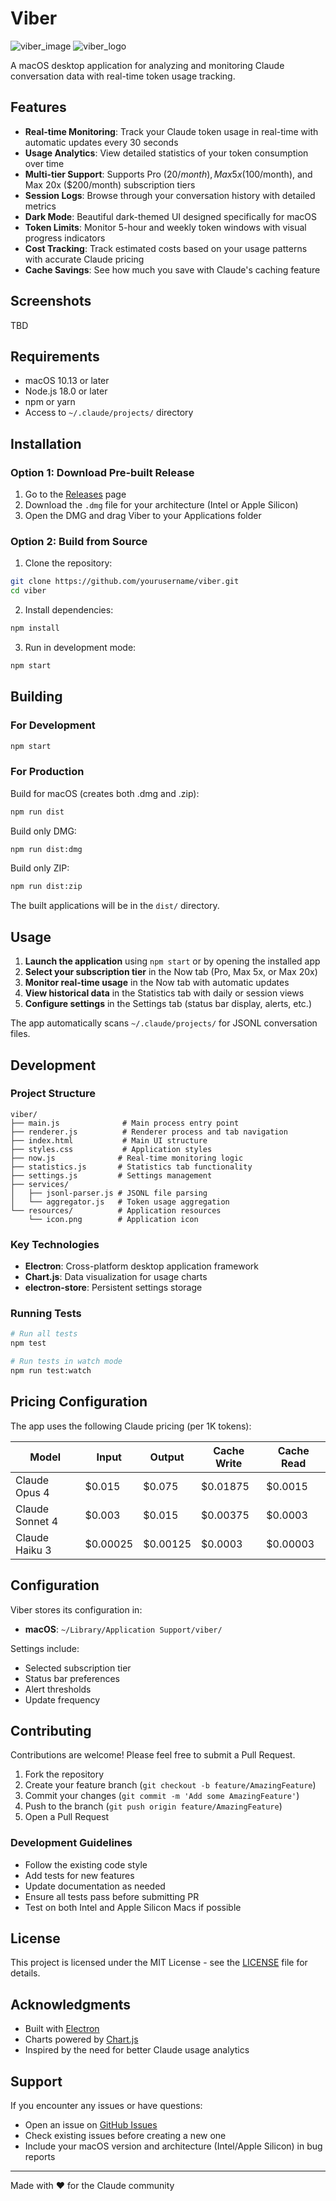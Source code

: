 # Viber
![viber_image](images/viber_image.png)
![viber_logo](images/viber_logo.png)

A macOS desktop application for analyzing and monitoring Claude conversation data with real-time token usage tracking.


## Features

- **Real-time Monitoring**: Track your Claude token usage in real-time with automatic updates every 30 seconds
- **Usage Analytics**: View detailed statistics of your token consumption over time
- **Multi-tier Support**: Supports Pro ($20/month), Max 5x ($100/month), and Max 20x ($200/month) subscription tiers
- **Session Logs**: Browse through your conversation history with detailed metrics
- **Dark Mode**: Beautiful dark-themed UI designed specifically for macOS
- **Token Limits**: Monitor 5-hour and weekly token windows with visual progress indicators
- **Cost Tracking**: Track estimated costs based on your usage patterns with accurate Claude pricing
- **Cache Savings**: See how much you save with Claude's caching feature

## Screenshots
TBD

## Requirements

- macOS 10.13 or later
- Node.js 18.0 or later
- npm or yarn
- Access to `~/.claude/projects/` directory

## Installation

### Option 1: Download Pre-built Release

1. Go to the [Releases](https://github.com/yourusername/viber/releases) page
2. Download the `.dmg` file for your architecture (Intel or Apple Silicon)
3. Open the DMG and drag Viber to your Applications folder

### Option 2: Build from Source

1. Clone the repository:
```bash
git clone https://github.com/yourusername/viber.git
cd viber
```

2. Install dependencies:
```bash
npm install
```

3. Run in development mode:
```bash
npm start
```

## Building

### For Development
```bash
npm start
```

### For Production

Build for macOS (creates both .dmg and .zip):
```bash
npm run dist
```

Build only DMG:
```bash
npm run dist:dmg
```

Build only ZIP:
```bash
npm run dist:zip
```

The built applications will be in the `dist/` directory.

## Usage

1. **Launch the application** using `npm start` or by opening the installed app
2. **Select your subscription tier** in the Now tab (Pro, Max 5x, or Max 20x)
3. **Monitor real-time usage** in the Now tab with automatic updates
4. **View historical data** in the Statistics tab with daily or session views
5. **Configure settings** in the Settings tab (status bar display, alerts, etc.)

The app automatically scans `~/.claude/projects/` for JSONL conversation files.

## Development

### Project Structure
```
viber/
├── main.js              # Main process entry point
├── renderer.js          # Renderer process and tab navigation
├── index.html           # Main UI structure
├── styles.css           # Application styles
├── now.js              # Real-time monitoring logic
├── statistics.js       # Statistics tab functionality
├── settings.js         # Settings management
├── services/
│   ├── jsonl-parser.js # JSONL file parsing
│   └── aggregator.js   # Token usage aggregation
└── resources/          # Application resources
    └── icon.png        # Application icon
```

### Key Technologies
- **Electron**: Cross-platform desktop application framework
- **Chart.js**: Data visualization for usage charts
- **electron-store**: Persistent settings storage

### Running Tests
```bash
# Run all tests
npm test

# Run tests in watch mode
npm run test:watch
```

## Pricing Configuration

The app uses the following Claude pricing (per 1K tokens):

| Model | Input | Output | Cache Write | Cache Read |
|-------|-------|--------|-------------|------------|
| Claude Opus 4 | $0.015 | $0.075 | $0.01875 | $0.0015 |
| Claude Sonnet 4 | $0.003 | $0.015 | $0.00375 | $0.0003 |
| Claude Haiku 3 | $0.00025 | $0.00125 | $0.0003 | $0.00003 |

## Configuration

Viber stores its configuration in:
- **macOS**: `~/Library/Application Support/viber/`

Settings include:
- Selected subscription tier
- Status bar preferences
- Alert thresholds
- Update frequency

## Contributing

Contributions are welcome! Please feel free to submit a Pull Request.

1. Fork the repository
2. Create your feature branch (`git checkout -b feature/AmazingFeature`)
3. Commit your changes (`git commit -m 'Add some AmazingFeature'`)
4. Push to the branch (`git push origin feature/AmazingFeature`)
5. Open a Pull Request

### Development Guidelines
- Follow the existing code style
- Add tests for new features
- Update documentation as needed
- Ensure all tests pass before submitting PR
- Test on both Intel and Apple Silicon Macs if possible

## License

This project is licensed under the MIT License - see the [LICENSE](LICENSE) file for details.

## Acknowledgments

- Built with [Electron](https://www.electronjs.org/)
- Charts powered by [Chart.js](https://www.chartjs.org/)
- Inspired by the need for better Claude usage analytics

## Support

If you encounter any issues or have questions:
- Open an issue on [GitHub Issues](https://github.com/yourusername/viber/issues)
- Check existing issues before creating a new one
- Include your macOS version and architecture (Intel/Apple Silicon) in bug reports

---

Made with ❤️ for the Claude community